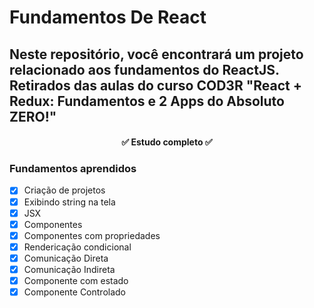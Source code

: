 # Fundamentos De React
## Neste repositório, você encontrará um projeto relacionado aos fundamentos do ReactJS. Retirados das aulas do curso COD3R "React + Redux: Fundamentos e 2 Apps do Absoluto ZERO!"

<h4 align="center">✅ Estudo completo ✅</h4>

### Fundamentos aprendidos
- [x] Criação de projetos 
- [x] Exibindo string na tela
- [x] JSX
- [x] Componentes
- [x] Componentes com propriedades
- [x] Rendericação condicional
- [x] Comunicação Direta
- [x] Comunicação Indireta
- [x] Componente com estado
- [x] Componente Controlado